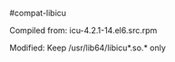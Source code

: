 #compat-libicu

Compiled from: icu-4.2.1-14.el6.src.rpm

Modified: Keep /usr/lib64/libicu*.so.* only
